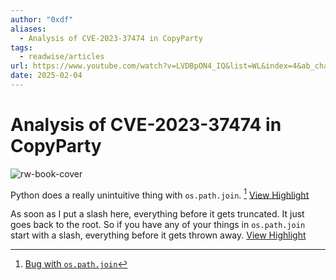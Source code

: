 ```yaml
---
author: "0xdf"
aliases:
  - Analysis of CVE-2023-37474 in CopyParty
tags:
  - readwise/articles
url: https://www.youtube.com/watch?v=LVDBpON4_IQ&list=WL&index=4&ab_channel=0xdf
date: 2025-02-04
---
```

# Analysis of CVE-2023-37474 in CopyParty

![rw-book-cover](https://i.ytimg.com/vi/LVDBpON4_IQ/maxresdefault.jpg)

Python does a really unintuitive thing with `os.path.join`. [^1]
[View Highlight](https://read.readwise.io/read/01jk87hdnh47bv652yw738mym1)

As soon as I put a slash here, everything before it gets truncated. It just goes back to the root. So if you have any of your things in `os.path.join` start with a slash, everything before it gets thrown away.
[View Highlight](https://read.readwise.io/read/01jk87j92zbxkm0jsc5sd7d4hx)

[^1]: [Bug with `os.path.join`](../Tweets/@0xTib3rius%20on%20Twitter%20-%20Tweets%20From%20Tib3rius.md#Bug)
